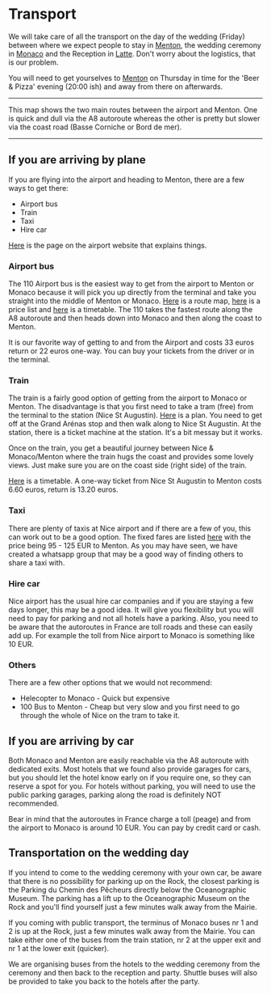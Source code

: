 # Transport

We will take care of all the transport on the day of the wedding (Friday) between where we expect people to stay in [Menton](/en/menton), the wedding ceremony in [Monaco](/en/monaco) and the Reception in [Latte](/en/latte). Don't worry about the logistics, that is our problem.

You will need to get yourselves to [Menton](/en/menton) on Thursday in time for the 'Beer & Pizza' evening (20:00 ish) and away from there on afterwards.

---

<google-map name="transport-map" width=640 height="480" float-center></google-map>

This map shows the two main routes between the airport and Menton. One is quick and dull via the A8 autoroute whereas the other is pretty but slower via the coast road (Basse Corniche or Bord de mer).

---

## If you are arriving by plane

If you are flying into the airport and heading to Menton, there are a few ways to get there:

- Airport bus
- Train
- Taxi
- Hire car

[Here](nice.aeroport.fr/en/directions/public-transport) is the page on the airport website that explains things.

### Airport bus

The 110 Airport bus is the easiest way to get from the airport to Menton or Monaco because it will pick you up directly from the terminal and take you straight into the middle of Menton or Monaco. [Here](https://storage.googleapis.com/is-wp-22-prod/uploads-prod/2019/11/ZOU06_PLAN_DES_LIGNES_ALPES_MARITIMES-2-1.pdf) is a route map, [here](https://storage.googleapis.com/is-wp-22-prod/uploads-prod/2021/08/ZOU06_TARIF_AEROPORT_LIGNES_110_210_250_07_2021.pdf) is a price list and [here](https://storage.googleapis.com/is-wp-22-prod/uploads-prod/2021/04/ZOU06_Ligne110_AEROPORT_MONACO_MENTON_valable_%C3%A0_compter_du_26_-avril_-2021.pdf) is a timetable. The 110 takes the fastest route along the A8 autoroute and then heads down into Monaco and then along the coast to Menton.

It is our favorite way of getting to and from the Airport and costs 33 euros return or 22 euros one-way. You can buy your tickets from the driver or in the terminal.

### Train

The train is a fairly good option of getting from the airport to Monaco or Menton. The disadvantage is that you first need to take a tram (free) from the terminal to the station (Nice St Augustin). [Here](https://www.lignesdazur.com/horaires-ligne/115) is a plan. You need to get off at the Grand Arénas stop and then walk along to Nice St Augustin. At the station, there is a ticket machine at the station. It's a bit messay but it works.

Once on the train, you get a beautiful journey between Nice & Monaco/Menton where the train hugs the coast and provides some lovely views. Just make sure you are on the coast side (right side) of the train.

[Here](https://en.oui.sncf/en/train/timetables/nice/menton) is a timetable. A one-way ticket from Nice St Augustin to Menton costs 6.60 euros, return is 13.20 euros.

### Taxi

There are plenty of taxis at Nice airport and if there are a few of you, this can work out to be a good option. The fixed fares are listed [here](https://www.nice.aeroport.fr/en/directions/taxis) with the price being 95 - 125 EUR to Menton. As you may have seen, we have created a whatsapp group that may be a good way of finding others to share a taxi with.

### Hire car

Nice airport has the usual hire car companies and if you are staying a few days longer, this may be a good idea. It will give you flexibility but you will need to pay for parking and not all hotels have a parking. Also, you need to be aware that the autoroutes in France are toll roads and these can easily add up. For example the toll from Nice airport to Monaco is something like 10 EUR.

### Others

There are a few other options that we would not recommend:

- Helecopter to Monaco - Quick but expensive
- 100 Bus to Menton - Cheap but very slow and you first need to go through the whole of Nice on the tram to take it.

## If you are arriving by car

Both Monaco and Menton are easily reachable via the A8 autoroute with dedicated exits. Most hotels that we found also provide garages for cars, but you should let the hotel know early on if you require one, so they can reserve a spot for you. For hotels without parking, you will need to use the public parking garages, parking along the road is definitely NOT recommended.

Bear in mind that the autoroutes in France charge a toll (peage) and from the airport to Monaco is around 10 EUR. You can pay by credit card or cash.

## Transportation on the wedding day

If you intend to come to the wedding ceremony with your own car, be aware that there is no possibility for parking up on the Rock, the closest parking is the Parking du Chemin des Pêcheurs directly below the Oceanographic Museum. The parking has a lift up to the Oceanographic Museum on the Rock and you'll find yourself just a few minutes walk away from the Mairie.

If you coming with public transport, the terminus of Monaco buses nr 1 and 2 is up at the Rock, just a few minutes walk away from the Mairie. You can take either one of the buses from the train station, nr 2 at the upper exit and nr 1 at the lower exit (quicker).

We are organising buses from the hotels to the wedding ceremony from the ceremony and then back to the reception and party. Shuttle buses will also be provided to take you back to the hotels after the party.
